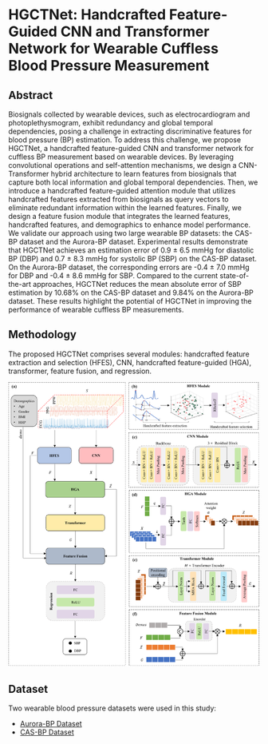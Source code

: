 # HGCTNet: Handcrafted Feature-Guided CNN and Transformer Network for Wearable Cuffless Blood Pressure Measurement

## Abstract
Biosignals collected by wearable devices, such as electrocardiogram and photoplethysmogram, exhibit redundancy and global temporal dependencies, posing a challenge in extracting discriminative features for blood pressure (BP) estimation. To address this challenge, we propose HGCTNet, a handcrafted feature-guided CNN and transformer network for cuffless BP measurement based on wearable devices. By leveraging convolutional operations and self-attention mechanisms, we design a CNN-Transformer hybrid architecture to learn features from biosignals that capture both local information and global temporal dependencies. Then, we introduce a handcrafted feature-guided attention module that utilizes handcrafted features extracted from biosignals as query vectors to eliminate redundant information within the learned features. Finally, we design a feature fusion module that integrates the learned features, handcrafted features, and demographics to enhance model performance. We validate our approach using two large wearable BP datasets: the CAS-BP dataset and the Aurora-BP dataset. Experimental results demonstrate that HGCTNet achieves an estimation error of 0.9 ± 6.5 mmHg for diastolic BP (DBP) and 0.7 ± 8.3 mmHg for systolic BP (SBP) on the CAS-BP dataset. On the Aurora-BP dataset, the corresponding errors are -0.4 ± 7.0 mmHg for DBP and -0.4 ± 8.6 mmHg for SBP. Compared to the current state-of-the-art approaches, HGCTNet reduces the mean absolute error of SBP estimation by 10.68% on the CAS-BP dataset and 9.84% on the Aurora-BP dataset. These results highlight the potential of HGCTNet in improving the performance of wearable cuffless BP measurements.

## Methodology
The proposed HGCTNet comprises several modules: handcrafted feature extraction and selection (HFES), CNN, handcrafted feature-guided (HGA), transformer, feature fusion, and regression.

<p align = "center">  
<img src="fig1.png" alt="img" width=650>
</p>

## Dataset
Two wearable blood pressure datasets were used in this study:
- [Aurora-BP Dataset](https://github.com/microsoft/aurorabp-sample-data)
- [CAS-BP Dataset](https://github.com/zdzdliu/CAS-BP)
